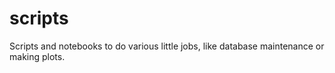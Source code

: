 # scripts

Scripts and notebooks to do various little jobs, like database maintenance or making plots.
